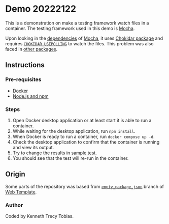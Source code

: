 # Demo 20222122
This is a demonstration on make a testing framework watch files in a container. The testing framework used in this demo is [Mocha].

Upon looking in the [dependencies] of [Mocha], it uses [Chokidar package] and requires
[`CHOKIDAR_USEPOLLING`] to watch the files. This problem was also faced in [other packages].

## Instructions

### Pre-requisites
- [Docker]
- [Node.js and npm]

### Steps
1. Open Docker desktop application or at least start it is able to run a container.
2. While waiting for the desktop application, run `npm install`.
3. When Docker is ready to run a container, run `docker compose up -d`.
4. Check the desktop application to confirm that the container is running and view its output.
5. Try to change the results in [sample test](./t/sample.js).
6. You should see that the test will re-run in the container.

## Origin
Some parts of the repository was based from [`empty_package_json`] branch of [Web Template].

### Author
Coded by Kenneth Trecy Tobias.

[Docker]: https://www.docker.com/
[Node.js and npm]: https://nodejs.org/en/
[Mocha]: https://mochajs.org
[Chokidar package]: https://github.com/paulmillr/chokidar
[`CHOKIDAR_USEPOLLING`]: https://github.com/paulmillr/chokidar#performance
[dependencies]: https://github.com/mochajs/mocha/blob/202e9b8b4d1b6611c96d95d631c49d631d88c827/package.json
[other packages]: https://github.com/facebook/create-react-app/issues/10253
[`empty_package_json`]: https://github.com/KennethTrecy/web_template/tree/empty_package_json
[Web Template]: http://github.com/KennethTrecy/web_template
[MIT]: https://github.com/KennethTrecy/web_template/blob/master/LICENSE
